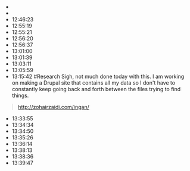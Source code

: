 * 
* 
* 12:46:23
* 12:55:19
* 12:55:21
* 12:56:20
* 12:56:37
* 13:01:00
* 13:01:39
* 13:03:11
* 13:05:59
* 13:15:42
#Research 
Sigh, not much done today with this. I am working on making a Drupal site that contains all my data so I don't have to constantly keep going back and forth between the files trying to find things. 
> http://zohairzaidi.com/ingan/


* 13:33:55
* 13:34:34
* 13:34:50
* 13:35:26
* 13:36:14
* 13:38:13
* 13:38:36
* 13:39:47
